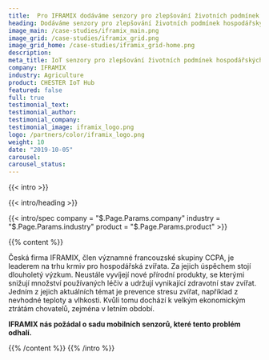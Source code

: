 ```yaml
---
title:  Pro IFRAMIX dodáváme senzory pro zlepšování životních podmínek hospodářských zvířat
heading: Dodáváme senzory pro zlepšování životních podmínek hospodářských zvířat
image_main: /case-studies/iframix_main.png
image_grid: /case-studies/iframix_grid.png
image_grid_home: /case-studies/iframix_grid-home.png
description:
meta_title: IoT senzory pro zlepšování životních podmínek hospodářských zvířat | HARDWARIO případová studie
company: IFRAMIX
industry: Agriculture
product: CHESTER IoT Hub
featured: false
full: true
testimonial_text:
testimonial_author:
testimonial_company:
testimonial_image: iframix_logo.png
logo: /partners/color/iframix_logo.png
weight: 10
date: "2019-10-05"
carousel: 
carousel_status: 
---
```


{{< intro >}}

{{< intro/heading >}}

{{< intro/spec company = "$.Page.Params.company" industry = "$.Page.Params.industry" product = "$.Page.Params.product" >}}

{{% content %}}

Česká firma IFRAMIX, člen významné francouzské skupiny CCPA, je leaderem na trhu krmiv pro hospodářská zvířata. Za jejich úspěchem stojí dlouholetý výzkum. Neustále vyvíjejí nové přírodní produkty, se kterými snižují množství používaných léčiv a udržují vynikající zdravotní stav zvířat. Jedním z jejich aktuálních témat je prevence stresu zvířat, například z nevhodné teploty a vlhkosti. Kvůli tomu dochází k velkým ekonomickým ztrátám chovatelů, zejména v letním období. 

**IFRAMIX nás požádal o sadu mobilních senzorů, které tento problém odhalí.**

{{% /content %}}
{{% /intro %}}

